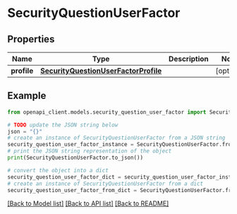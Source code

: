 # SecurityQuestionUserFactor


## Properties

Name | Type | Description | Notes
------------ | ------------- | ------------- | -------------
**profile** | [**SecurityQuestionUserFactorProfile**](SecurityQuestionUserFactorProfile.md) |  | [optional] 

## Example

```python
from openapi_client.models.security_question_user_factor import SecurityQuestionUserFactor

# TODO update the JSON string below
json = "{}"
# create an instance of SecurityQuestionUserFactor from a JSON string
security_question_user_factor_instance = SecurityQuestionUserFactor.from_json(json)
# print the JSON string representation of the object
print(SecurityQuestionUserFactor.to_json())

# convert the object into a dict
security_question_user_factor_dict = security_question_user_factor_instance.to_dict()
# create an instance of SecurityQuestionUserFactor from a dict
security_question_user_factor_from_dict = SecurityQuestionUserFactor.from_dict(security_question_user_factor_dict)
```
[[Back to Model list]](../README.md#documentation-for-models) [[Back to API list]](../README.md#documentation-for-api-endpoints) [[Back to README]](../README.md)


